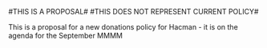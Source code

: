 #THIS IS A PROPOSAL#
#THIS DOES NOT REPRESENT CURRENT POLICY#

This is a proposal for a new donations policy for Hacman - it is on the agenda for the September MMMM
